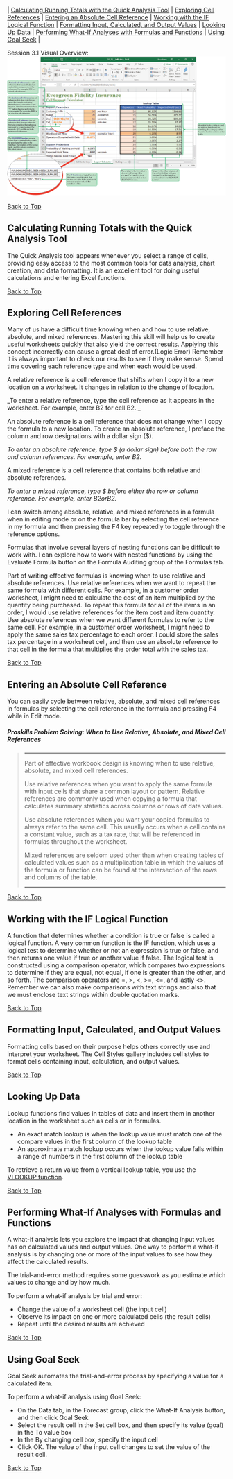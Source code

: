 <!--M03b Lecture-->
[](#top) | [Calculating Running Totals with the Quick Analysis Tool](#calculating-running-totals-with-the-quick-analysis-tool) | [Exploring Cell References](#exploring-cell-references) | [Entering an Absolute Cell Reference](#entering-an-absolute-cell-reference) | [Working with the IF Logical Function](#working-with-the-if-logical-function) | [Formatting Input, Calculated, and Output Values](#formatting-input-calculated-and-output-values) | [Looking Up Data](#looking-up-data) | [Performing What-If Analyses with Formulas and Functions](#performing-what-if-analyses-with-formulas-and-functions) | [Using Goal Seek](#using-goal-seek) | 

Session 3.1 Visual Overview:![Session 3.2 Visual Overview](../images/modules/M03/Session%203-2.png)

[Back to Top](#top)

## [](#calculating-running-totals-with-the-quick-analysis-tool)Calculating Running Totals with the Quick Analysis Tool

The Quick Analysis tool appears whenever you select a range of cells, providing easy access to the most common tools for data analysis, chart creation, and data formatting. It is an excellent tool for doing useful calculations and entering Excel functions.

[Back to Top](#top)

## [](#exploring-cell-references)Exploring Cell References

Many of us have a difficult time knowing when and how to use relative, absolute, and mixed references. Mastering this skill will help us to create useful worksheets quickly that also yield the correct results. Applying this concept incorrectly can cause a great deal of error.(Logic Error) Remember it is always important to check our results to see if they make sense. Spend time covering each reference type and when each would be used.

A relative reference is a cell reference that shifts when I copy it to a new location on a worksheet. It changes in relation to the change of location.

_To enter a relative reference, type the cell reference as it appears in the worksheet. For example, enter B2 for cell B2. _

An absolute reference is a cell reference that does not change when I copy the formula to a new location. To create an absolute reference, I preface the column and row designations with a dollar sign ($).

_To enter an absolute reference, type $ (a dollar sign) before both the row and column references. For example, enter $B$2._

A mixed reference is a cell reference that contains both relative and absolute references.

_To enter a mixed reference, type $ before either the row or column reference. For example, enter $B2 or B$2._

I can switch among absolute, relative, and mixed references in a formula when in editing mode or on the formula bar by selecting the cell reference in my formula and then pressing the F4 key repeatedly to toggle through the reference options.

Formulas that involve several layers of nesting functions can be difficult to work with. I can explore how to work with nested functions by using the Evaluate Formula button on the Formula Auditing group of the Formulas tab.

Part of writing effective formulas is knowing when to use relative and absolute references. Use relative references when we want to repeat the same formula with different cells. For example, in a customer order worksheet, I might need to calculate the cost of an item multiplied by the quantity being purchased. To repeat this formula for all of the items in an order, I would use relative references for the item cost and item quantity. Use absolute references when we want different formulas to refer to the same cell. For example, in a customer order worksheet, I might need to apply the same sales tax percentage to each order. I could store the sales tax percentage in a worksheet cell, and then use an absolute reference to that cell in the formula that multiplies the order total with the sales tax.

[Back to Top](#top)

## [](#entering-an-absolute-cell-reference)Entering an Absolute Cell Reference

You can easily cycle between relative, absolute, and mixed cell references in formulas by selecting the cell reference in the formula and pressing F4 while in Edit mode.

##### Proskills Problem Solving:  _When to Use Relative, Absolute, and Mixed Cell References_
> <hr>Part of effective workbook design is knowing when to use relative, absolute, and mixed cell references. 
> 
> Use relative references when you want to apply the same formula with input cells that share a common layout or pattern. Relative references are commonly used when copying a formula that calculates summary statistics across columns or rows of data values. 
> 
> Use absolute references when you want your copied formulas to always refer to the same cell. This usually occurs when a cell contains a constant value, such as a tax rate, that will be referenced in formulas throughout the worksheet. 
> 
> Mixed references are seldom used other than when creating tables of calculated values such as a multiplication table in which the values of the formula or function can be found at the intersection of the rows and columns of the table.<hr>

[Back to Top](#top)

## [](#working-with-the-if-logical-function)Working with the IF Logical Function

A function that determines whether a condition is true or false is called a logical function. A very common function is the IF function, which uses a logical test to determine whether or not an expression is true or false, and then returns one value if true or another value if false. The logical test is constructed using a comparison operator, which compares two expressions to determine if they are equal, not equal, if one is greater than the other, and so forth. The comparison operators are =, >, <, >=, <=, and lastly <>. Remember we can also make comparisons with text strings and also that we must enclose text strings within double quotation marks.

[Back to Top](#top)

## [](#formatting-input-calculated-and-output-values)Formatting Input, Calculated, and Output Values

Formatting cells based on their purpose helps others correctly use and interpret your worksheet. The Cell Styles gallery includes cell styles to format cells containing input, calculation, and output values.

[Back to Top](#top)

## [](#looking-up-data)Looking Up Data

Lookup functions find values in tables of data and insert them in another location in the worksheet such as cells or in formulas.

*   An exact match lookup is when the lookup value must match one of the compare values in the first column of the lookup table
*   An approximate match lookup occurs when the lookup value falls within a range of numbers in the first column of the lookup table

To retrieve a return value from a vertical lookup table, you use the [VLOOKUP function](https://support.microsoft.com/en-us/office/vlookup-function-0bbc8083-26fe-4963-8ab8-93a18ad188a1). 

[Back to Top](#top)

## [](#performing-what-if-analyses-with-formulas-and-functions)Performing What-If Analyses with Formulas and Functions

A what-if analysis lets you explore the impact that changing input values has on calculated values and output values. One way to perform a what-if analysis is by changing one or more of the input values to see how they affect the calculated results.

The trial-and-error method requires some guesswork as you estimate which values to change and by how much.

To perform a what-if analysis by trial and error:

*   Change the value of a worksheet cell (the input cell)
*   Observe its impact on one or more calculated cells (the result cells)
*   Repeat until the desired results are achieved 

[Back to Top](#top)

## [](#using-goal-seek)Using Goal Seek

Goal Seek automates the trial-and-error process by specifying a value for a calculated item.

To perform a what-if analysis using Goal Seek:

*   On the Data tab, in the Forecast group, click the What-If Analysis button, and then click Goal Seek
*   Select the result cell in the Set cell box, and then specify its value (goal) in the To value box
*   In the By changing cell box, specify the input cell
*   Click OK. The value of the input cell changes to set the value of the result cell.

[Back to Top](#top)
